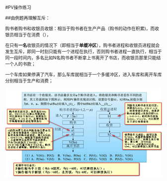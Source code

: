 #PV操作练习

##由例题再理解互斥：

购书者购书和收银员收银：相当于购书者在生产产品（购书的动作在积累)，而收银员相当于在消费（），


在只有**一名**收银员的情况下（即相当于**单缓冲区**），购书者进程和收银员进程就会发生互斥，即同一时刻只能有一个进程在执行，否则购书者进程一直执行，相当于同一段时间内，多名比如N名购书者不断拿上书离开了书店，而收银员那里只能结一个人的书款；

一个车库如果停满了汽车，那么车库就相当于一个多缓冲区，进入车库和离开车库分别相当于生产和消费；

![](/imgs/1.3.5-1由例题角度理解PV操作.png)
